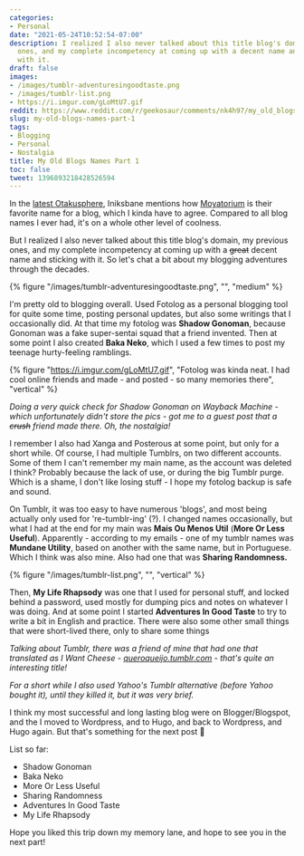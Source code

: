 ```yaml
---
categories:
- Personal
date: "2021-05-24T10:52:54-07:00"
description: I realized I also never talked about this title blog's domain, my previous
  ones, and my complete incompetency at coming up with a decent name and sticking
  with it.
draft: false
images:
- /images/tumblr-adventuresingoodtaste.png
- /images/tumblr-list.png
- https://i.imgur.com/gLoMtU7.gif
reddit: https://www.reddit.com/r/geekosaur/comments/nk4h97/my_old_blogs_names_part_1/
slug: my-old-blogs-names-part-1
tags:
- Blogging
- Personal
- Nostalgia
title: My Old Blogs Names Part 1
toc: false
tweet: 1396893218428526594
---
```


In the [latest Otakusphere](https://searchofno9.wordpress.com/2021/05/23/the-otakusphere-good-romances-bad-detectives-and-realism/), Iniksbane mentions how [Moyatorium](https://moyatorium.wordpress.com/) is their favorite name for a blog, which I kinda have to agree. Compared to all blog names I ever had, it's on a whole other level of coolness.

But I realized I also never talked about this title blog's domain, my previous ones, and my complete incompetency at coming up with a ~~great~~ decent name and sticking with it. So let's chat a bit about my blogging adventures through the decades.

{% figure "/images/tumblr-adventuresingoodtaste.png", "", "medium" %}

<!--more-->

I'm pretty old to blogging overall. Used Fotolog as a personal blogging tool for quite some time, posting personal updates, but also some writings that I occasionally did. At that time my fotolog was **Shadow Gonoman**, because Gonoman was a fake super-sentai squad that a friend invented. Then at some point I also created **Baka Neko**, which I used a few times to post my teenage hurty-feeling ramblings.

{% figure "https://i.imgur.com/gLoMtU7.gif", "Fotolog was kinda neat. I had cool online friends and made - and posted - so many memories there", "vertical" %}

*Doing a very quick check for Shadow Gonoman on Wayback Machine - which unfortunately didn't store the pics - got me to a guest post that a ~~crush~~ friend made there. Oh, the nostalgia!*

I remember I also had Xanga and Posterous at some point, but only for a short while. Of course, I had multiple Tumblrs, on two different accounts. Some of them I can't remember my main name, as the account was deleted I think? Probably because the lack of use, or during the big Tumblr purge. Which is a shame, I don't like losing stuff - I hope my fotolog backup is safe and sound. 

On Tumblr, it was too easy to have numerous 'blogs', and most being actually only used for 're-tumblr-ing' (?). I changed names occasionally, but what I had at the end for my main was **Mais Ou Menos Util** (**More Or Less Useful**). Apparently - according to my emails - one of my tumblr names was **Mundane Utility**, based on another with the same name, but in Portuguese. Which I think was also mine. Also had one that was **Sharing Randomness.** 

{% figure "/images/tumblr-list.png", "", "vertical" %}

Then, **My Life Rhapsody** was one that I used for personal stuff, and locked behind a password, used mostly for dumping pics and notes on whatever I was doing. And at some point I started **Adventures In Good Taste** to try to write a bit in English and practice. There were also some other small things that were short-lived there, only to share some things

*Talking about Tumblr, there was a friend of mine that had one that translated as I Want Cheese - [queroqueijo.tumblr.com](http://queroqueijo.tumblr.com) - that's quite an interesting title!*

*For a short while I also used Yahoo's Tumblr alternative (before Yahoo bought it), until they killed it, but it was very brief.*

I think my most successful and long lasting blog were on Blogger/Blogspot, and the I moved to Wordpress, and to Hugo, and back to Wordpress, and Hugo again. But that's something for the next post 🙂 

List so far:

- Shadow Gonoman
- Baka Neko
- More Or Less Useful
- Sharing Randomness
- Adventures In Good Taste
- My Life Rhapsody

Hope you liked this trip down my memory lane, and hope to see you in the next part!
